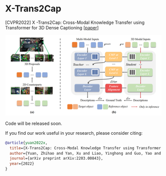 # X-Trans2Cap
[CVPR2022] X -Trans2Cap: Cross-Modal Knowledge Transfer using Transformer for 3D Dense Captioning [[paper]](https://arxiv.org/abs/2203.00843)

![](figures/pipeline.png)

Code will be released soon.

If you find our work useful in your research, please consider citing:
```bibtex
@article{yuan2022x,
  title={X-Trans2Cap: Cross-Modal Knowledge Transfer using Transformer for 3D Dense Captioning},
  author={Yuan, Zhihao and Yan, Xu and Liao, Yinghong and Guo, Yao and Li, Guanbin and Li, Zhen and Cui, Shuguang},
  journal={arXiv preprint arXiv:2203.00843},
  year={2022}
}
```
